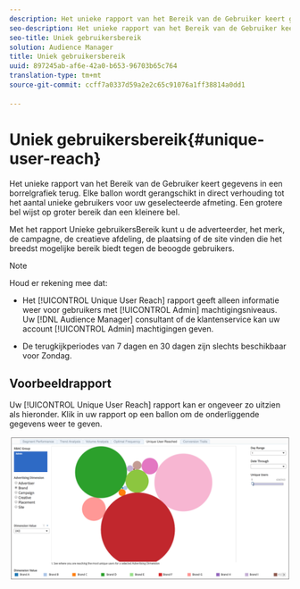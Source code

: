 ```yaml
---
description: Het unieke rapport van het Bereik van de Gebruiker keert gegevens in een borrelgrafiek terug. Elke ballon wordt gerangschikt in direct verhouding tot het aantal unieke gebruikers voor uw geselecteerde afmeting. Een grotere bel wijst op groter bereik dan een kleinere bel. Met het rapport Unieke gebruikersBereik kunt u de adverteerder, het merk, de campagne, de creatieve afdeling, de plaatsing of de site vinden die het breedst mogelijke bereik biedt tegen de beoogde gebruikers.
seo-description: Het unieke rapport van het Bereik van de Gebruiker keert gegevens in een borrelgrafiek terug. Elke ballon wordt gerangschikt in direct verhouding tot het aantal unieke gebruikers voor uw geselecteerde afmeting. Een grotere bel wijst op groter bereik dan een kleinere bel. Met het rapport Unieke gebruikersBereik kunt u de adverteerder, het merk, de campagne, de creatieve afdeling, de plaatsing of de site vinden die het breedst mogelijke bereik biedt tegen de beoogde gebruikers.
seo-title: Uniek gebruikersbereik
solution: Audience Manager
title: Uniek gebruikersbereik
uuid: 897245ab-af6e-42a0-b653-96703b65c764
translation-type: tm+mt
source-git-commit: ccff7a0337d59a2e2c65c91076a1ff38814a0dd1

---
```



# Uniek gebruikersbereik{#unique-user-reach}

Het unieke rapport van het Bereik van de Gebruiker keert gegevens in een borrelgrafiek terug. Elke ballon wordt gerangschikt in direct verhouding tot het aantal unieke gebruikers voor uw geselecteerde afmeting. Een grotere bel wijst op groter bereik dan een kleinere bel.

Met het rapport Unieke gebruikersBereik kunt u de adverteerder, het merk, de campagne, de creatieve afdeling, de plaatsing of de site vinden die het breedst mogelijke bereik biedt tegen de beoogde gebruikers.

>[!NOTE]
>
>Houd er rekening mee dat:
>
>* Het [!UICONTROL Unique User Reach] rapport geeft alleen informatie weer voor gebruikers met [!UICONTROL Admin] machtigingsniveaus. Uw [!DNL Audience Manager] consultant of de klantenservice kan uw account [!UICONTROL Admin] machtigingen geven.
   >
   >
* De terugkijkperiodes van 7 dagen en 30 dagen zijn slechts beschikbaar voor Zondag.


## Voorbeeldrapport

Uw [!UICONTROL Unique User Reach] rapport kan er ongeveer zo uitzien als hieronder. Klik in uw rapport op een ballon om de onderliggende gegevens weer te geven.

![](assets/unique-user-reach.png)
